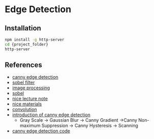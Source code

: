 # Edge Detection

## Installation
```sh
npm install -g http-server
cd {project_folder}
http-server
```

## References
* [canny edge detection](https://github.com/cmisenas/canny-edge-detection)
* [sobel filter](https://github.com/miguelmota/sobel)
* [image processing](https://github.com/piratefsh/image-processing)  
* [sobel](https://thiscouldbebetter.wordpress.com/2013/08/14/filtering-images-with-convolution-masks-in-javascript/)
* [nice lecture note](http://graphics.cs.cmu.edu/courses/15-463/2005_fall/www/Lectures/convolution.pdf)
* [nice materials](https://www.html5rocks.com/en/tutorials/canvas/imagefilters/)
* [convolution](http://www.phpied.com/canvas-pixels-2-convolution-matrix/)
* [introduction of canny edge detection](https://medium.com/front-end-hacking/how-to-draw-in-javascript-c016787f1e4a#9ebe)
  * Gray Scale -> Gaussian Blur -> Canny Gradient ->Canny Non-maximum Suppression -> Canny Hysteresis -> Scanning
* [canny edge detection code](https://github.com/yuta1984/CannyJS)